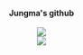 <p align="center">
  <strong>Jungma's github</strong>
  <br />
<!--   <img src="https://media.tenor.com/images/40e2ee288bacb782ecb04170b65b21f7/tenor.gif"> -->
  <br />
  <img src="https://github-readme-stats.vercel.app/api/top-langs/?username=jungma1&theme=dark&hide_border=true&layout=compact" />
  <br/>
  <img src="https://github-readme-stats.vercel.app/api?username=jungma1&show_icons=true&theme=dark&count_private=true&hide_border=true" />
  <br/>
</p>
